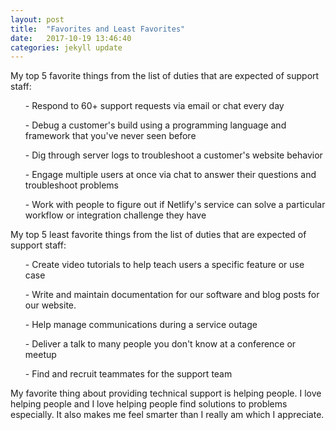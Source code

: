 ```yaml
---
layout: post
title:  "Favorites and Least Favorites"
date:   2017-10-19 13:46:40
categories: jekyll update
---
```

My top 5 favorite things from the list of duties that are expected of support staff:
<ul>- Respond to 60+ support requests via email or chat every day </ul>
<ul>- Debug a customer's build using a programming language and framework that you've never seen before </ul>
<ul>- Dig through server logs to troubleshoot a customer's website behavior </ul>
<ul>- Engage multiple users at once via chat to answer their questions and troubleshoot problems </ul>
<ul>- Work with people to figure out if Netlify's service can solve a particular workflow or integration challenge they have </ul>

My top 5 least favorite things from the list of duties that are expected of support staff:
<ul>- Create video tutorials to help teach users a specific feature or use case </ul>
<ul>- Write and maintain documentation for our software and blog posts for our website.</ul>
<ul>- Help manage communications during a service outage</ul>
<ul>- Deliver a talk to many people you don't know at a conference or meetup</ul>
<ul>- Find and recruit teammates for the support team </ul>

My favorite thing about providing technical support is helping people. I love helping people and I love helping people find solutions to problems especially. It also makes me feel smarter than I really am which I appreciate. 

